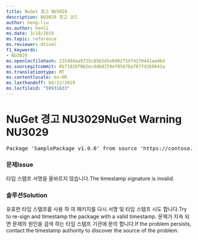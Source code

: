```yaml
---
title: NuGet 경고 NU3029
description: NU3029 경고 코드
author: heng-liu
ms.author: henli
ms.date: 3/18/2019
ms.topic: reference
ms.reviewer: dtivel
f1_keywords:
- NU3029
ms.openlocfilehash: 235494aa9725c8562d5e0d02755f4170441aed6d
ms.sourcegitcommit: 6b71926f062ecddb8729ef8567baf67fd269642a
ms.translationtype: MT
ms.contentlocale: ko-KR
ms.lasthandoff: 04/22/2019
ms.locfileid: "59931633"
---
```

# <a name="nuget-warning-nu3029"></a><span data-ttu-id="a6f54-103">NuGet 경고 NU3029</span><span class="sxs-lookup"><span data-stu-id="a6f54-103">NuGet Warning NU3029</span></span>

<pre>Package 'SamplePackage v1.0.0' from source 'https://contoso.com/index.json': The timestamp signature is invalid.</pre>

### <a name="issue"></a><span data-ttu-id="a6f54-104">문제</span><span class="sxs-lookup"><span data-stu-id="a6f54-104">Issue</span></span>

<span data-ttu-id="a6f54-105">타임 스탬프 서명을 올바르지 않습니다.</span><span class="sxs-lookup"><span data-stu-id="a6f54-105">The timestamp signature is invalid.</span></span>


### <a name="solution"></a><span data-ttu-id="a6f54-106">솔루션</span><span class="sxs-lookup"><span data-stu-id="a6f54-106">Solution</span></span>

<span data-ttu-id="a6f54-107">유효한 타임 스탬프를 사용 하 여 패키지를 다시 서명 및 타임 스탬프 시도 합니다.</span><span class="sxs-lookup"><span data-stu-id="a6f54-107">Try to re-sign and timestamp the package with a valid timestamp.</span></span> <span data-ttu-id="a6f54-108">문제가 지속 되 면 문제의 원인을 검색 하는 타임 스탬프 기관에 문의 합니다.</span><span class="sxs-lookup"><span data-stu-id="a6f54-108">If the problem persists, contact the timestamp authority to discover the source of the problem.</span></span>